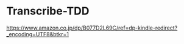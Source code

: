 # Transcribe-TDD

https://www.amazon.co.jp/dp/B077D2L69C/ref=dp-kindle-redirect?_encoding=UTF8&btkr=1